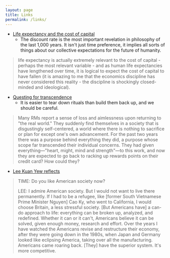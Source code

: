 ```yaml
---
layout: page
title: Links
permalink: /links/
---
```




* [Life expectancy and the cost of capital](http://getpocket.com/redirect?&url=https%3A%2F%2Flt3000.blogspot.com%2F2018%2F02%2Flife-expectancy-and-cost-of-capital.html&h=f838e3d8ec0765938b4f947b1ca5e812a719f992cf8e54151cf2e2a35cbcf6af)
  * The discount rate is the most important revelation in philosophy of the last 1,000 years. It isn't just time preference, it implies all sorts of things about our collective expectations for the future of humanity.
  
> life expectancy is actually extremely relevant to the cost of capital - perhaps the most relevant variable - and as human life expectancies have lengthened over time, it is logical to expect the cost of capital to have fallen (it is amazing to me that the economics discipline has never considered this reality - the discipline is shockingly closed-minded and ideological).


* [Questing for transcendence](https://scholars-stage.blogspot.com/2019/04/on-quests-for-transcendence.html)
  * It is easier to tear down rituals than build them back up, and we should be careful.

> Many RMs report a sense of loss and aimlessness upon returning to "the real world." They suddenly find themselves in a society that is disgustingly self-centered, a world where there is nothing to sacrifice or plan for except one's own advancement. For the past two years there was a purpose behind everything they did, a purpose whose scope far transcended their individual concerns. They had given everything—"heart, might, mind and strength"—to this work, and now they are expected to go back to racking up rewards points on their credit card? How could they?


* [Lee Kuan Yew reflects](http://content.time.com/time/subscriber/printout/0,8816,1137705,00.html)
> TIME: Do you like American society now?
>
> LEE: I admire American society. But I would not want to live there permanently. If I had to be a refugee, like [former South Vietnamese Prime Minister Nguyen] Cao Ky, who went to California, I would choose Britain, a less stressful society. [But Americans have] a can-do approach to life: everything can be broken up, analyzed, and redefined. Whether it can or it can't, Americans believe it can be solved, given enough money, research and effort. Over the years I have watched the Americans revise and restructure their economy, after they were going down in the 1980s, when Japan and Germany looked like eclipsing America, taking over all the manufacturing. Americans came roaring back. [They] have the superior system. It's more competitive.
